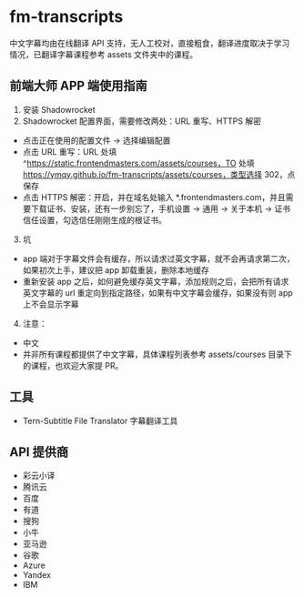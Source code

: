 # fm-transcripts

中文字幕均由在线翻译 API 支持，无人工校对，直接粗食，翻译进度取决于学习情况，已翻译字幕课程参考 assets 文件夹中的课程。

## 前端大师 APP 端使用指南

1. 安装 Shadowrocket
2. Shadowrocket 配置界面，需要修改两处：URL 重写、HTTPS 解密
  - 点击正在使用的配置文件 -> 选择编辑配置
  - 点击 URL 重写：URL 处填 ^https://static.frontendmasters.com/assets/courses，TO 处填 https://ymqy.github.io/fm-transcripts/assets/courses，类型选择 302，点保存
  - 点击 HTTPS 解密：开启，并在域名处输入 *.frontendmasters.com，并且需要下载证书、安装，还有一步别忘了，手机设置 -> 通用 -> 关于本机 -> 证书信任设置，勾选信任刚刚生成的根证书。
3. 坑
  - app 端对于字幕文件会有缓存，所以请求过英文字幕，就不会再请求第二次，如果初次上手，建议把 app 卸载重装，删除本地缓存
  - 重新安装 app 之后，如何避免缓存英文字幕，添加规则之后，会把所有请求英文字幕的 url 重定向到指定路径，如果有中文字幕会缓存，如果没有则 app 上不会显示字幕
4. 注意：
  - 中文
  - 并非所有课程都提供了中文字幕，具体课程列表参考 assets/courses 目录下的课程，也欢迎大家提 PR。


## 工具

- Tern-Subtitle File Translator 字幕翻译工具

## API 提供商
- 彩云小译
- 腾讯云
- 百度
- 有道
- 搜狗
- 小牛
- 亚马逊
- 谷歌
- Azure
- Yandex
- IBM
